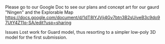 Please go to our Google Doc to see our plans and concept art for our gaurd "Ningen" and the Explorable Map
https://docs.google.com/document/d/1dT8lYJVji4Gv7btn3B2sUiveB3c9do97UtY4Z11q-SA/edit?usp=sharing

Issues
Lost work for Guard model, thus resorting to a simpler low-poly 3D model for the first submission.
